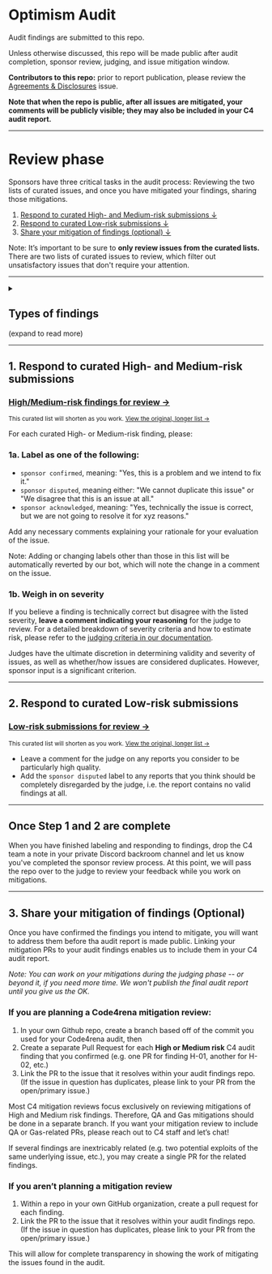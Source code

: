 # Optimism Audit

Audit findings are submitted to this repo.

Unless otherwise discussed, this repo will be made public after audit completion, sponsor review, judging, and issue mitigation window.

**Contributors to this repo:** prior to report publication, please review the [Agreements & Disclosures](../../issues/1) issue.

**Note that when the repo is public, after all issues are mitigated, your comments will be publicly visible; they may also be included in your C4 audit report.**

---

# Review phase

Sponsors have three critical tasks in the audit process: Reviewing the two lists of curated issues, and once you have mitigated your findings, sharing those mitigations. 

1. [Respond to curated High- and Medium-risk submissions ↓](#1-respond-to-curated-high--and-medium-risk-submissions)
2. [Respond to curated Low-risk submissions ↓](#2-respond-to-curated-low-risk-submissions)
3. [Share your mitigation of findings (optional) ↓](#3-share-your-mitigation-of-findings-optional)

Note: It’s important to be sure to **only review issues from the curated lists.** There are two lists of curated issues to review, which filter out unsatisfactory issues that don't require your attention.

<hr>
<details>
<summary>&nbsp;&nbsp;&nbsp;&nbsp;&nbsp;&nbsp;<h2>Types of findings</h2> (expand to read more)</summary>

### High- or Medium-risk findings

Wardens submit issues without seeing each other's submissions, so keep in mind that there will always be findings that are duplicates. For all issues labeled `3 (High Risk)` or `2 (Medium Risk)`, these have been pre-sorted for you so that there is only one primary issue open per unique finding. All duplicates have been labeled `duplicate`, linked to a primary issue, and closed.

### QA reports and Gas reports

Any warden submissions in these two categories are submitted as bulk listings of issues and recommendations:

- **[QA reports](https://docs.code4rena.com/awarding/judging-criteria#qa-reports-low-risk-and-governance-centralization-risk)** include *all* low severity findings and governance/centralization risk findings from an individual warden.
- **[Gas reports](https://docs.code4rena.com/awarding/judging-criteria#gas-reports)** (if applicable) include *all* gas optimization recommendations from an individual warden.
</details>
<hr>

## 1. Respond to curated High- and Medium-risk submissions

### [High/Medium-risk findings for review →](../../issues?q=is%3Aopen+is%3Aissue+label%3A%222+%28Med+Risk%29%22%2C%223+%28High+Risk%29%22+-label%3Aunsatisfactory%2C%22insufficient+quality+report%22%2C%22withdrawn+by+warden%22%2C%22sponsor+confirmed%22%2C%22sponsor+acknowledged%22%2C%22sponsor+disputed%22+)

<sup>This curated list will shorten as you work. [View the original, longer list →](../../issues?q=is%3Aopen+is%3Aissue+label%3A%222+%28Med+Risk%29%22%2C%223+%28High+Risk%29%22+-label%3Aunsatisfactory%2C%22insufficient+quality+report%22%2C%22withdrawn+by+warden%22+)</sup>

For each curated High- or Medium-risk finding, please:

### 1a. Label as one of the following:

- `sponsor confirmed`, meaning: "Yes, this is a problem and we intend to fix it."
- `sponsor disputed`, meaning either: "We cannot duplicate this issue" or "We disagree that this is an issue at all."
- `sponsor acknowledged`, meaning: "Yes, technically the issue is correct, but we are not going to resolve it for xyz reasons."

Add any necessary comments explaining your rationale for your evaluation of the issue.

Note: Adding or changing labels other than those in this list will be automatically reverted by our bot, which will note the change in a comment on the issue.

### 1b. Weigh in on severity

If you believe a finding is technically correct but disagree with the listed severity, **leave a comment indicating your reasoning** for the judge to review.
For a detailed breakdown of severity criteria and how to estimate risk, please refer to the [judging criteria in our documentation](https://docs.code4rena.com/awarding/judging-criteria/severity-categorization).

Judges have the ultimate discretion in determining validity and severity of issues, as well as whether/how issues are considered duplicates. However, sponsor input is a significant criterion.

<hr>

## 2. Respond to curated Low-risk submissions

### [Low-risk submissions for review →](../../issues?q=is%3Aopen+is%3Aissue+label%3A"QA+%28Quality+Assurance%29"+-label%3Aunsatisfactory%2Cgrade-c%2C"insufficient+quality+report"%2C"withdrawn+by+warden"%2C"sponsor+confirmed"%2C"sponsor+acknowledged"%2C"sponsor+disputed")

<sup>This curated list will shorten as you work. [View the original, longer list →](../../issues?q=is%3Aopen+is%3Aissue+label%3A"QA+%28Quality+Assurance%29"+-label%3Aunsatisfactory%2Cgrade-c%2C"insufficient+quality+report"%2C"withdrawn+by+warden")</sup>

- Leave a comment for the judge on any reports you consider to be particularly high quality.
- Add the `sponsor disputed` label to any reports that you think should be completely disregarded by the judge, i.e. the report contains no valid findings at all.

<hr>

## Once Step 1 and 2 are complete

When you have finished labeling and responding to findings, drop the C4 team a note in your private Discord backroom channel and let us know you've completed the sponsor review process. At this point, we will pass the repo over to the judge to review your feedback while you work on mitigations.

<hr>

## 3. Share your mitigation of findings (Optional)

Once you have confirmed the findings you intend to mitigate, you will want to address them before tha audit report is made public. Linking your mitigation PRs to your audit findings enables us to include them in your C4 audit report. 

*Note: You can work on your mitigations during the judging phase -- or beyond it, if you need more time. We won't publish the final audit report until you give us the OK.*

### If you are planning a Code4rena mitigation review:

1. In your own Github repo, create a branch based off of the commit you used for your Code4rena audit, then
2. Create a separate Pull Request for each **High or Medium risk** C4 audit finding that you confirmed (e.g. one PR for finding H-01, another for H-02, etc.)
3. Link the PR to the issue that it resolves within your audit findings repo. (If the issue in question has duplicates, please link to your PR from the open/primary issue.)

Most C4 mitigation reviews focus exclusively on reviewing mitigations of High and Medium risk findings. Therefore, QA and Gas mitigations should be done in a separate branch. If you want your mitigation review to include QA or Gas-related PRs, please reach out to C4 staff and let’s chat!

If several findings are inextricably related (e.g. two potential exploits of the same underlying issue, etc.), you may create a single PR for the related findings.

### If you aren’t planning a mitigation review

1. Within a repo in your own GitHub organization, create a pull request for each finding.
2. Link the PR to the issue that it resolves within your audit findings repo. (If the issue in question has duplicates, please link to your PR from the open/primary issue.)

This will allow for complete transparency in showing the work of mitigating the issues found in the audit. 
